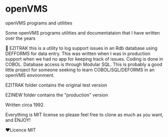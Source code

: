 # openVMS
openVMS programs and utilities

Some openVMS programs utilities and documentataion that I have written over the years

👀 EZITRAK this is a utility to log support issues in an Rdb database using DEFFORMS for data entry. This was written when I was in production support when we had no app for keeping track of issues. Coding is done in COBOL. Database access is through Modular SQL.
This is probably a good little project for someone seeking to learn COBOL/SQL/DEFORMS in an openVMS environment.

EZITRAK folder contains the original test version

EZINEW folder contains the "production" version

Written circa 1992.


Everything is MIT license so please feel free to clone as much as you want, and ENJOY!

❤Licence
MIT
